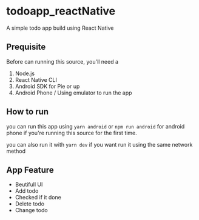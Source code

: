 # todoapp_reactNative
A simple todo app build using React Native

## Prequisite

Before can running this source, you'll need a 
1. Node.js
1. React Native CLI
1. Android SDK for Pie or up
1. Android Phone / Using emulator to run the app

## How to run

you can run this app using `yarn android` or `npm run android` for android phone
if you're running this source for the first time.

you can also run it with `yarn dev` if you want run it using the same network method

## App Feature

- Beutifull UI
- Add todo
- Checked if it done
- Delete todo
- Change todo
